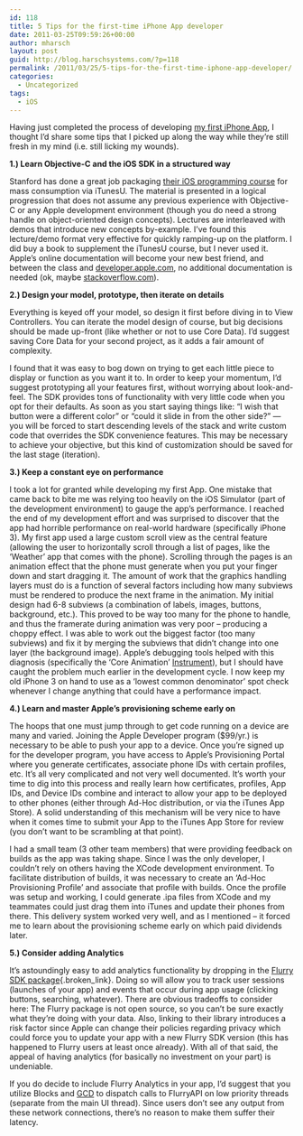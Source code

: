 ```yaml
---
id: 118
title: 5 Tips for the first-time iPhone App developer
date: 2011-03-25T09:59:26+00:00
author: mharsch
layout: post
guid: http://blog.harschsystems.com/?p=118
permalink: /2011/03/25/5-tips-for-the-first-time-iphone-app-developer/
categories:
  - Uncategorized
tags:
  - iOS
---
```

Having just completed the process of developing [my first iPhone App](http://itunes.apple.com/us/app/shot-o-matic/id426601901), I thought I&#8217;d share some tips that I picked up along the way while they&#8217;re still fresh in my mind (i.e. still licking my wounds).

**1.) Learn Objective-C and the iOS SDK in a structured way**
  
Stanford has done a great job packaging [their iOS programming course](http://itunes.apple.com/itunes-u/developing-apps-for-ios-hd/id395605774) for mass consumption via iTunesU. The material is presented in a logical progression that does not assume any previous experience with Objective-C or any Apple development environment (though you do need a strong handle on object-oriented design concepts). Lectures are interleaved with demos that introduce new concepts by-example. I&#8217;ve found this lecture/demo format very effective for quickly ramping-up on the platform. I did buy a book to supplement the iTunesU course, but I never used it. Apple&#8217;s online documentation will become your new best friend, and between the class and [developer.apple.com](http://developer.apple.com), no additional documentation is needed (ok, maybe [stackoverflow.com](http://stackoverflow.com)).

**2.) Design your model, prototype, then iterate on details**
  
Everything is keyed off your model, so design it first before diving in to View Controllers. You can iterate the model design of course, but big decisions should be made up-front (like whether or not to use Core Data). I&#8217;d suggest saving Core Data for your second project, as it adds a fair amount of complexity. 

I found that it was easy to bog down on trying to get each little piece to display or function as you want it to. In order to keep your momentum, I&#8217;d suggest prototyping all your features first, without worrying about look-and-feel. The SDK provides tons of functionality with very little code when you opt for their defaults. As soon as you start saying things like: &#8220;I wish that button were a different color&#8221; or &#8220;could it slide in from the other side?&#8221; &#8212; you will be forced to start descending levels of the stack and write custom code that overrides the SDK convenience features. This may be necessary to achieve your objective, but this kind of customization should be saved for the last stage (iteration).

**3.) Keep a constant eye on performance**
  
I took a lot for granted while developing my first App. One mistake that came back to bite me was relying too heavily on the iOS Simulator (part of the development environment) to gauge the app&#8217;s performance. I reached the end of my development effort and was surprised to discover that the app had horrible performance on real-world hardware (specifically iPhone 3). My first app used a large custom scroll view as the central feature (allowing the user to horizontally scroll through a list of pages, like the &#8216;Weather&#8217; app that comes with the phone). Scrolling through the pages is an animation effect that the phone must generate when you put your finger down and start dragging it. The amount of work that the graphics handling layers must do is a function of several factors including how many subviews must be rendered to produce the next frame in the animation. My initial design had 6-8 subviews (a combination of labels, images, buttons, background, etc.). This proved to be way too many for the phone to handle, and thus the framerate during animation was very poor &#8211; producing a choppy effect. I was able to work out the biggest factor (too many subviews) and fix it by merging the subviews that didn&#8217;t change into one layer (the background image). Apple&#8217;s debugging tools helped with this diagnosis (specifically the &#8216;Core Animation&#8217; [Instrument](http://developer.apple.com/library/mac/#documentation/DeveloperTools/Conceptual/InstrumentsUserGuide/Built-InInstruments/Built-InInstruments.html)), but I should have caught the problem much earlier in the development cycle. I now keep my old iPhone 3 on hand to use as a &#8216;lowest common denominator&#8217; spot check whenever I change anything that could have a performance impact.

**4.) Learn and master Apple&#8217;s provisioning scheme early on**
  
The hoops that one must jump through to get code running on a device are many and varied. Joining the Apple Developer program ($99/yr.) is necessary to be able to push your app to a device. Once you&#8217;re signed up for the developer program, you have access to Apple&#8217;s Provisioning Portal where you generate certificates, associate phone IDs with certain profiles, etc. It&#8217;s all very complicated and not very well documented. It&#8217;s worth your time to dig into this process and really learn how certificates, profiles, App IDs, and Device IDs combine and interact to allow your app to be deployed to other phones (either through Ad-Hoc distribution, or via the iTunes App Store). A solid understanding of this mechanism will be very nice to have when it comes time to submit your App to the iTunes App Store for review (you don&#8217;t want to be scrambling at that point).

I had a small team (3 other team members) that were providing feedback on builds as the app was taking shape. Since I was the only developer, I couldn&#8217;t rely on others having the XCode development environment. To facilitate distribution of builds, it was necessary to create an &#8216;Ad-Hoc Provisioning Profile&#8217; and associate that profile with builds. Once the profile was setup and working, I could generate .ipa files from XCode and my teammates could just drag them into iTunes and update their phones from there. This delivery system worked very well, and as I mentioned &#8211; it forced me to learn about the provisioning scheme early on which paid dividends later.

**5.) Consider adding Analytics**
  
It&#8217;s astoundingly easy to add analytics functionality by dropping in the [Flurry SDK package](http://www.flurry.com/product/analytics/index.html){.broken_link}. Doing so will allow you to track user sessions (launches of your app) and events that occur during app usage (clicking buttons, searching, whatever). There are obvious tradeoffs to consider here: The Flurry package is not open source, so you can&#8217;t be sure exactly what they&#8217;re doing with your data. Also, linking to their library introduces a risk factor since Apple can change their policies regarding privacy which could force you to update your app with a new Flurry SDK version (this has happened to Flurry users at least once already). With all of that said, the appeal of having analytics (for basically no investment on your part) is undeniable.

If you do decide to include Flurry Analytics in your app, I&#8217;d suggest that you utilize Blocks and [GCD](http://developer.apple.com/library/mac/#documentation/General/Conceptual/ConcurrencyProgrammingGuide/OperationQueues/OperationQueues.html%23//apple_ref/doc/uid/TP40008091-CH102-SW1) to dispatch calls to FlurryAPI on low priority threads (separate from the main UI thread). Since users don&#8217;t see any output from these network connections, there&#8217;s no reason to make them suffer their latency.